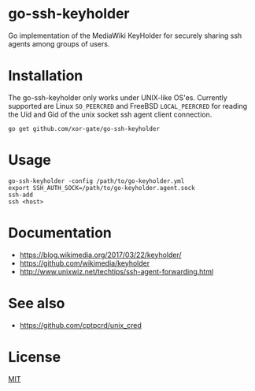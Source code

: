 # go-ssh-keyholder

Go implementation of the MediaWiki KeyHolder for securely sharing ssh agents among groups of users.

# Installation

The go-ssh-keyholder only works under UNIX-like OS'es. Currently supported are Linux `SO_PEERCRED` and FreeBSD `LOCAL_PEERCRED` for reading the Uid and Gid of the unix socket ssh agent client connection.

`go get github.com/xor-gate/go-ssh-keyholder`

# Usage

```
go-ssh-keyholder -config /path/to/go-keyholder.yml
export SSH_AUTH_SOCK=/path/to/go-keyholder.agent.sock
ssh-add
ssh <host>
```

# Documentation

* https://blog.wikimedia.org/2017/03/22/keyholder/
* https://github.com/wikimedia/keyholder
* http://www.unixwiz.net/techtips/ssh-agent-forwarding.html

# See also

* https://github.com/cptpcrd/unix_cred

# License

[MIT](LICENSE)
